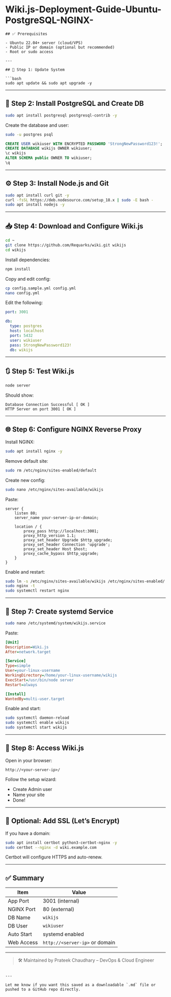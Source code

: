 # Wiki.js-Deployment-Guide-Ubuntu-PostgreSQL-NGINX-

````
## ✅ Prerequisites

- Ubuntu 22.04+ server (cloud/VPS)
- Public IP or domain (optional but recommended)
- Root or sudo access

---

## 🧱 Step 1: Update System

```bash
sudo apt update && sudo apt upgrade -y
````

---

## 🐘 Step 2: Install PostgreSQL and Create DB

```bash
sudo apt install postgresql postgresql-contrib -y
```

Create the database and user:

```bash
sudo -u postgres psql
```

```sql
CREATE USER wikiuser WITH ENCRYPTED PASSWORD 'StrongNewPassword123!';
CREATE DATABASE wikijs OWNER wikiuser;
\c wikijs
ALTER SCHEMA public OWNER TO wikiuser;
\q
```

---

## ⚙️ Step 3: Install Node.js and Git

```bash
sudo apt install curl git -y
curl -fsSL https://deb.nodesource.com/setup_18.x | sudo -E bash -
sudo apt install nodejs -y
```

---

## 📥 Step 4: Download and Configure Wiki.js

```bash
cd ~
git clone https://github.com/Requarks/wiki.git wikijs
cd wikijs
```

Install dependencies:

```bash
npm install
```

Copy and edit config:

```bash
cp config.sample.yml config.yml
nano config.yml
```

Edit the following:

```yaml
port: 3001

db:
  type: postgres
  host: localhost
  port: 5432
  user: wikiuser
  pass: StrongNewPassword123!
  db: wikijs
```

---

## 🔃 Step 5: Test Wiki.js

```bash
node server
```

Should show:

```
Database Connection Successful [ OK ]
HTTP Server on port 3001 [ OK ]
```

---

## 🌐 Step 6: Configure NGINX Reverse Proxy

Install NGINX:

```bash
sudo apt install nginx -y
```

Remove default site:

```bash
sudo rm /etc/nginx/sites-enabled/default
```

Create new config:

```bash
sudo nano /etc/nginx/sites-available/wikijs
```

Paste:

```nginx
server {
    listen 80;
    server_name your-server-ip-or-domain;

    location / {
        proxy_pass http://localhost:3001;
        proxy_http_version 1.1;
        proxy_set_header Upgrade $http_upgrade;
        proxy_set_header Connection 'upgrade';
        proxy_set_header Host $host;
        proxy_cache_bypass $http_upgrade;
    }
}
```

Enable and restart:

```bash
sudo ln -s /etc/nginx/sites-available/wikijs /etc/nginx/sites-enabled/
sudo nginx -t
sudo systemctl restart nginx
```

---

## 🚀 Step 7: Create systemd Service

```bash
sudo nano /etc/systemd/system/wikijs.service
```

Paste:

```ini
[Unit]
Description=Wiki.js
After=network.target

[Service]
Type=simple
User=your-linux-username
WorkingDirectory=/home/your-linux-username/wikijs
ExecStart=/usr/bin/node server
Restart=always

[Install]
WantedBy=multi-user.target
```

Enable and start:

```bash
sudo systemctl daemon-reload
sudo systemctl enable wikijs
sudo systemctl start wikijs
```

---

## 📘 Step 8: Access Wiki.js

Open in your browser:

```
http://<your-server-ip>/
```

Follow the setup wizard:

* Create Admin user
* Name your site
* Done!

---

## 🔐 Optional: Add SSL (Let’s Encrypt)

If you have a domain:

```bash
sudo apt install certbot python3-certbot-nginx -y
sudo certbot --nginx -d wiki.example.com
```

Certbot will configure HTTPS and auto-renew.

---

## ✅ Summary

| Item       | Value                          |
| ---------- | ------------------------------ |
| App Port   | 3001 (internal)                |
| NGINX Port | 80 (external)                  |
| DB Name    | `wikijs`                       |
| DB User    | `wikiuser`                     |
| Auto Start | systemd enabled                |
| Web Access | `http://<server-ip>` or domain |

---

> 🛠 Maintained by Prateek Chaudhary – DevOps & Cloud Engineer

```

---

Let me know if you want this saved as a downloadable `.md` file or pushed to a GitHub repo directly.
```
